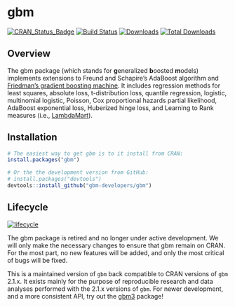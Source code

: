 gbm
===

[![CRAN\_Status\_Badge](http://www.r-pkg.org/badges/version/gbm)](https://cran.r-project.org/package=gbm)
[![Build
Status](https://travis-ci.org/gbm-developers/gbm.svg?branch=master)](https://travis-ci.org/gbm-developers/gbm)
[![Downloads](http://cranlogs.r-pkg.org/badges/gbm)](http://cranlogs.r-pkg.org/badges/gbm)
[![Total
Downloads](http://cranlogs.r-pkg.org/badges/grand-total/gbm)](http://cranlogs.r-pkg.org/badges/grand-total/gbm)

Overview
--------

The gbm package (which stands for **g**eneralized **b**oosted
**m**odels) implements extensions to Freund and Schapire’s AdaBoost
algorithm and [Friedman’s gradient boosting
machine](http://projecteuclid.org/euclid.aos/1013203451). It includes
regression methods for least squares, absolute loss, t-distribution
loss, quantile regression, logistic, multinomial logistic, Poisson, Cox
proportional hazards partial likelihood, AdaBoost exponential loss,
Huberized hinge loss, and Learning to Rank measures (i.e.,
[LambdaMart](https://www.microsoft.com/en-us/research/publication/from-ranknet-to-lambdarank-to-lambdamart-an-overview/)).

Installation
------------

``` r
# The easiest way to get gbm is to it install from CRAN:
install.packages("gbm")

# Or the the development version from GitHub:
# install.packages("devtools")
devtools::install_github("gbm-developers/gbm")
```

Lifecycle
---------

[![lifecycle](https://img.shields.io/badge/lifecycle-retired-orange.svg)](https://www.tidyverse.org/lifecycle/#retired)

The gbm package is retired and no longer under active development. We
will only make the necessary changes to ensure that gbm remain on CRAN.
For the most part, no new features will be added, and only the most
critical of bugs will be fixed.

This is a maintained version of `gbm` back compatible to CRAN versions
of `gbm` 2.1.x. It exists mainly for the purpose of reproducible
research and data analyses performed with the 2.1.x versions of `gbm`.
For newer development, and a more consistent API, try out the
[gbm3](https://github.com/gbm-developers/gbm3) package!

